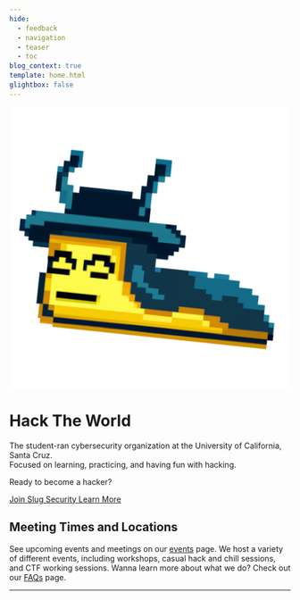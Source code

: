 ```yaml
---
hide:
  - feedback
  - navigation
  - teaser
  - toc
blog_context: true
template: home.html
glightbox: false
---
```


<div class="splash-container">
    <img src="_assets/logo.png" alt="Slug Security Logo">
    <div class="splash-info">
        <h1>
            Hack The World
        </h1>
        <p class="splash-information">
            The student-ran cybersecurity organization at the University of California, Santa Cruz.
            <br>
            Focused on learning, practicing, and having fun with hacking.
        </p>
        <p>Ready to become a hacker?</p>
        <a class="md-button md-button--primary" href="/join" style="margin-bottom:10px;">
            Join Slug Security
        </a>
        <a class="md-button" href="/about/faqs">
            Learn More
        </a>
    </div>
</div>

## Meeting Times and Locations
See upcoming events and meetings on our [events](/events) page. We host a variety of different events, including workshops, casual hack and chill sessions, and CTF working sessions. Wanna learn more about what we do? Check out our [FAQs](/about/faqs) page.

***
